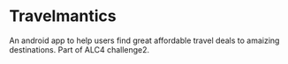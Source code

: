 # Travelmantics
 An android app to help users find great affordable travel deals to amaizing destinations. Part of ALC4 challenge2.
